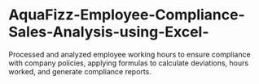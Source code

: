 # AquaFizz-Employee-Compliance-Sales-Analysis-using-Excel-
Processed and analyzed employee working hours to ensure compliance with company policies,  applying formulas to calculate deviations, hours worked, and generate compliance reports. 
